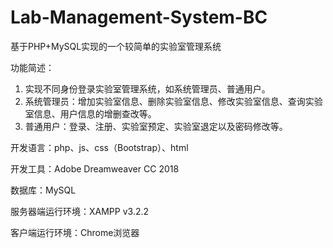 # Lab-Management-System-BC
基于PHP+MySQL实现的一个较简单的实验室管理系统

功能简述：
1. 实现不同身份登录实验室管理系统，如系统管理员、普通用户。
2. 系统管理员：增加实验室信息、删除实验室信息、修改实验室信息、查询实验室信息、用户信息的增删查改等。
3. 普通用户：登录、注册、实验室预定、实验室退定以及密码修改等。

开发语言：php、js、css（Bootstrap）、html

开发工具：Adobe Dreamweaver CC 2018

数据库：MySQL

服务器端运行环境：XAMPP v3.2.2

客户端运行环境：Chrome浏览器
